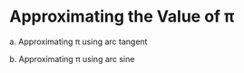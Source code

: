 # Approximating the Value of π

a. Approximating π using arc tangent

b. Approximating π using arc sine
